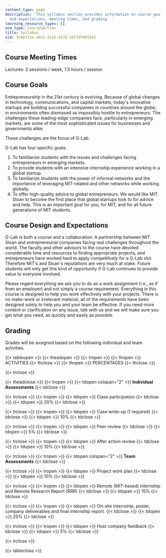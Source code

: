 ```yaml
---
content_type: page
description: 'This syllabus section provides information on course goals, course design
  and expectations, meeting times, and grading. '
learning_resource_types: []
ocw_type: CourseSection
title: Syllabus
uid: 3c8e711e-a8a1-41a5-427b-16f3df4033e2
---
```


Course Meeting Times
--------------------

Lectures: 2 sessions / week, 1.5 hours / session

Course Goals
------------

Entrepreneurship in the 21st century is evolving. Because of global changes in technology, communications, and capital markets, today's innovative startups are building successful companies in countries around the globe, in environments often dismissed as impossibly hostile to entrepreneurs. The challenges these leading-edge companies face, particularly in emerging markets, are some of the most sophisticated issues for businesses and governments alike.

These challenges are the focus of G-Lab.

G-Lab has four specific goals:

1.  To familiarize students with the issues and challenges facing entrepreneurs in emerging markets.
2.  To provide students with an intensive internship experience working in a global startup.
3.  To familiarize students with the power of informal networks and the importance of leveraging MIT-related and other networks while working globally.
4.  To offer high-quality advice to global entrepreneurs. We would like MIT Sloan to become the first place that global startups look to for advice and help. This is an important goal for you, for MIT, and for all future generations of MIT students.

Course Design and Expectations
------------------------------

G-Lab is both a course and a collaboration: A partnership between MIT Sloan and entrepreneurial companies facing real challenges throughout the world. The faculty and other advisors to the course have devoted considerable time and resources to finding appropriate projects, and entrepreneurs have worked hard to apply competitively for a G-Lab slot. Therefore MIT's and Sloan's reputations are very much at stake. Future students will only get this kind of opportunity if G-Lab continues to provide value to everyone involved.

Please regard everything we ask you to do as a work assignment (i.e., as if from an employer) and not simply a course requirement. Everything in this course is designed to help you work effectively with your projects. There is no make-work or irrelevant material; all of the requirements have been designed solely to help you and your team be effective. If you need more content or clarification on any issue, talk with us and we will make sure you get what you need, as quickly and easily as possible.

Grading
-------

Grades will be assigned based on the following individual and team activities.

{{< tableopen >}}
{{< theadopen >}}
{{< tropen >}}
{{< thopen >}}
ACTIVITIES
{{< thclose >}}
{{< thopen >}}
PERCENTAGES
{{< thclose >}}

{{< trclose >}}

{{< theadclose >}}
{{< tropen >}}
{{< tdopen colspan="2" >}}
**Individual Assessments**
{{< tdclose >}}

{{< trclose >}}
{{< tropen >}}
{{< tdopen >}}
Class participation
{{< tdclose >}}
{{< tdopen >}}
20%
{{< tdclose >}}

{{< trclose >}}
{{< tropen >}}
{{< tdopen >}}
Case write-up (1 required)
{{< tdclose >}}
{{< tdopen >}}
10%
{{< tdclose >}}

{{< trclose >}}
{{< tropen >}}
{{< tdopen >}}
Peer review
{{< tdclose >}}
{{< tdopen >}}
5%
{{< tdclose >}}

{{< trclose >}}
{{< tropen >}}
{{< tdopen >}}
After action review
{{< tdclose >}}
{{< tdopen >}}
10%
{{< tdclose >}}

{{< trclose >}}
{{< tropen >}}
{{< tdopen colspan="2" >}}
**Team Assessments**
{{< tdclose >}}

{{< trclose >}}
{{< tropen >}}
{{< tdopen >}}
Project work plan
{{< tdclose >}}
{{< tdopen >}}
10%
{{< tdclose >}}

{{< trclose >}}
{{< tropen >}}
{{< tdopen >}}
Remote (MIT-based) internship and Remote Research Report (RRR)
{{< tdclose >}}
{{< tdopen >}}
15%
{{< tdclose >}}

{{< trclose >}}
{{< tropen >}}
{{< tdopen >}}
On-site internship, poster, company deliverables and final internship report.
{{< tdclose >}}
{{< tdopen >}}
25%
{{< tdclose >}}

{{< trclose >}}
{{< tropen >}}
{{< tdopen >}}
Host company feedback
{{< tdclose >}}
{{< tdopen >}}
5%
{{< tdclose >}}

{{< trclose >}}

{{< tableclose >}}